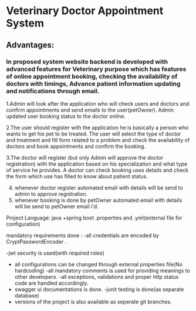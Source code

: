 # Veterinary Doctor Appointment System



## Advantages:
 ### In proposed system website backend is developed with advanced features for Veterinary purpose which has features of online appointment booking, checking the availability of doctors with timings, Advance patient information updating  and notifications through email.

1.Admin will look after the application who will check users and doctors and confirm appointments and send emails to the user(petOwner). Admin updated user booking status to the doctor online.

2.The user should register with the application he is basically a person who wants to get his pet to be treated. The user will select the type of doctor and treatment and fill form related to a problem and check the availability of doctors and book appointments and confirm the booking.

3.The doctor will register (but only Admin will approve the doctor registration) with the application based on his specialization and what type of service he provides. A doctor can check booking uses details and check the form which use has filled to know about patient status.

4. whenever doctor register automated email with details will be send to admin to approve registration.
5. whenever booking is done by petOwner automated email with details will be send to petOwner email i'd.

 Project Language: java +spring boot .properties and .yml(external file for configuration)        

 mandatory requirements done :
-all credentials are encoded by CryptPasswordEncoder .

-jwt security is used(with required roles)
- all configurations can be  changed through external properties file(No hardcoding)
-all mandatory comments is used for providing meanings to other developers.
-all exceptions, validations and proper http status code  are handled accordingly.
- swagger ui documentations is done.
-junit testing is done(as separate database)
- versions of the project is also available as seperate git branches.
